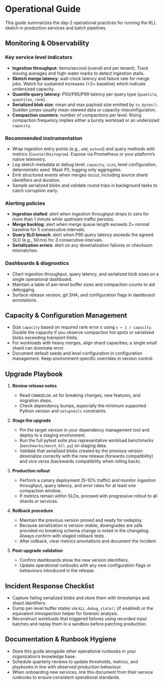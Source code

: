 # Operational Guide

This guide summarizes the day-2 operational practices for running the KLL sketch in production services and batch pipelines.

## Monitoring & Observability

### Key service level indicators
- **Ingestion throughput**: items/second (overall and per tenant). Track moving averages and high-water marks to detect ingestion stalls.
- **Sketch merge latency**: wall-clock latency and failure rate for merge jobs. Watch for sustained increases (>2× baseline) which indicate undersized capacity.
- **Quantile query latency**: P50/P95/P99 latency per query type (`quantile`, `quantiles`, `rank`).
- **Serialized blob size**: mean and max payload size emitted by `to_bytes()`. Sudden jumps usually mean skewed data or capacity misconfiguration.
- **Compaction counters**: number of compactions per level. Rising compaction frequency implies either a bursty workload or an undersized `capacity`.

### Recommended instrumentation
- Wrap ingestion entry points (e.g., `add`, `extend`) and query methods with metrics (`Counter`/`Histogram`). Expose via Prometheus or your platform’s native telemetry.
- Log sketch metadata at debug level: `capacity`, `size`, level configuration, deterministic seed. Mask PII, logging only aggregates.
- Emit structured events when merges occur, including source shard identifiers and duration.
- Sample serialized blobs and validate round-trips in background tasks to catch corruption early.

### Alerting policies
- **Ingestion stalled**: alert when ingestion throughput drops to zero for more than 1 minute while upstream traffic persists.
- **Merge backlog**: alert when merge queue length exceeds 2× normal baseline for 5 consecutive intervals.
- **Query SLO breach**: alert when P95 query latency exceeds the agreed SLO (e.g., 50 ms) for 3 consecutive intervals.
- **Serialization errors**: alert on any deserialization failures or checksum mismatches.

### Dashboards & diagnostics
- Chart ingestion throughput, query latency, and serialized blob sizes on a single operational dashboard.
- Maintain a table of per-level buffer sizes and compaction counts to aid debugging.
- Surface release version, git SHA, and configuration flags in dashboard annotations.

## Capacity & Configuration Management
- Size `capacity` based on required rank error ε using `ε ≈ 1 / capacity`. Double the capacity if you observe compaction hot spots or serialized blobs exceeding transport limits.
- For workloads with heavy merges, align shard capacities; a single small shard can dominate error.
- Document default seeds and level configuration in configuration management. Keep environment-specific overrides in version control.

## Upgrade Playbook

1. **Review release notes**
   - Read `CHANGELOG.md` for breaking changes, new features, and migration steps.
   - Check dependency bumps, especially the minimum supported Python version and `setuptools` constraints.

2. **Stage the upgrade**
   - Pin the target version in your dependency management tool and deploy to a staging environment.
   - Run the full pytest suite plus representative workload benchmarks (`benchmarks/bench_kll.py`) on staging data.
   - Validate that serialized blobs created by the previous version deserialize correctly with the new release (forwards compatibility) and vice versa (backwards compatibility when rolling back).

3. **Production rollout**
   - Perform a canary deployment (5–10% traffic) and monitor ingestion throughput, query latency, and error rates for at least one compaction window.
   - If metrics remain within SLOs, proceed with progressive rollout to all shards or services.

4. **Rollback procedure**
   - Maintain the previous version pinned and ready for redeploy.
   - Because serialization is version-stable, downgrades are safe provided no breaking schema change is noted in the changelog. Always confirm with staged rollback tests.
   - After rollback, clear metrics annotations and document the incident.

5. **Post-upgrade validation**
   - Confirm dashboards show the new version identifiers.
   - Update operational runbooks with any new configuration flags or behaviours introduced in the release.

## Incident Response Checklist
- Capture failing serialized blobs and store them with timestamps and shard identifiers.
- Dump per-level buffer states via `KLL.debug_state()` (if enabled) or the equivalent introspection helper for forensic analysis.
- Reconstruct workloads that triggered failures using recorded input batches and replay them in a sandbox before patching production.

## Documentation & Runbook Hygiene
- Store this guide alongside other operational runbooks in your organization’s knowledge base.
- Schedule quarterly reviews to update thresholds, metrics, and playbooks in line with observed production behaviour.
- When onboarding new services, link this document from their service runbooks to ensure consistent operational standards.

